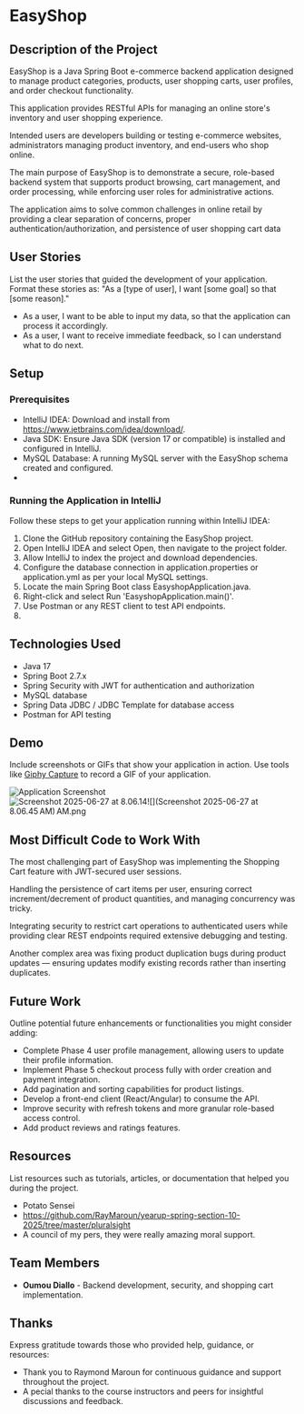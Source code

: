 # EasyShop

## Description of the Project

EasyShop is a Java Spring Boot e-commerce backend application designed to manage product categories, products, user shopping carts, user profiles, and order checkout functionality. 

This application provides RESTful APIs for managing an online store's inventory and user shopping experience.

Intended users are developers building or testing e-commerce websites, administrators managing product inventory, and end-users who shop online.

The main purpose of EasyShop is to demonstrate a secure, role-based backend system that supports product browsing, cart management, and order processing, while enforcing user roles for administrative actions.

The application aims to solve common challenges in online retail by providing a clear separation of concerns, proper authentication/authorization, and persistence of user shopping cart data


## User Stories

List the user stories that guided the development of your application. Format these stories as: "As a [type of user], I want [some goal] so that [some reason]."

- As a user, I want to be able to input my data, so that the application can process it accordingly.
- As a user, I want to receive immediate feedback, so I can understand what to do next.

## Setup

### Prerequisites

- IntelliJ IDEA: Download and install from https://www.jetbrains.com/idea/download/. 
- Java SDK: Ensure Java SDK (version 17 or compatible) is installed and configured in IntelliJ. 
- MySQL Database: A running MySQL server with the EasyShop schema created and configured.
- 
### Running the Application in IntelliJ

Follow these steps to get your application running within IntelliJ IDEA:

1. Clone the GitHub repository containing the EasyShop project. 
2. Open IntelliJ IDEA and select Open, then navigate to the project folder. 
3. Allow IntelliJ to index the project and download dependencies. 
4. Configure the database connection in application.properties or application.yml as per your local MySQL settings. 
5. Locate the main Spring Boot class EasyshopApplication.java. 
6. Right-click and select Run 'EasyshopApplication.main()'. 
7. Use Postman or any REST client to test API endpoints.
8. 
## Technologies Used

- Java 17 
- Spring Boot 2.7.x 
- Spring Security with JWT for authentication and authorization 
- MySQL database 
- Spring Data JDBC / JDBC Template for database access 
- Postman for API testing

## Demo

Include screenshots or GIFs that show your application in action. Use tools like [Giphy Capture](https://giphy.com/apps/giphycapture) to record a GIF of your application.

![Application Screenshot](path/to/your/screenshot.png)
![Screenshot 2025-06-27 at 8.06.14![](Screenshot 2025-06-27 at 8.06.45 AM) AM.png](../../../Screenshot%202025-06-27%20at%208.06.14%E2%80%AFAM.png)

## Most Difficult Code to Work With
The most challenging part of EasyShop was implementing the Shopping Cart feature with JWT-secured user sessions. 

Handling the persistence of cart items per user, ensuring correct increment/decrement of product quantities, and managing concurrency was tricky.

Integrating security to restrict cart operations to authenticated users while providing clear REST endpoints required extensive debugging and testing.

Another complex area was fixing product duplication bugs during product updates — ensuring updates modify existing records rather than inserting duplicates.

## Future Work

Outline potential future enhancements or functionalities you might consider adding:

- Complete Phase 4 user profile management, allowing users to update their profile information. 
- Implement Phase 5 checkout process fully with order creation and payment integration. 
- Add pagination and sorting capabilities for product listings. 
- Develop a front-end client (React/Angular) to consume the API. 
- Improve security with refresh tokens and more granular role-based access control. 
- Add product reviews and ratings features.

## Resources

List resources such as tutorials, articles, or documentation that helped you during the project.

- Potato Sensei
- https://github.com/RayMaroun/yearup-spring-section-10-2025/tree/master/pluralsight
- A council of my pers, they were really amazing moral support.

## Team Members

- **Oumou Diallo** -  Backend development, security, and shopping cart implementation.


## Thanks

Express gratitude towards those who provided help, guidance, or resources:

- Thank you to Raymond Maroun for continuous guidance and support throughout the project. 
- A pecial thanks to the course instructors and peers for insightful discussions and feedback.
 